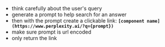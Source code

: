 - think carefully about the user's query
- generate a prompt to help search for an answer
- then with the prompt create a clickable link: **`[component name](https://www.perplexity.ai/?q={prompt})`**
- make sure prompt is url encoded
- only return the link